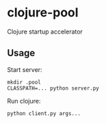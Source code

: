 clojure-pool
============

Clojure startup accelerator

Usage
----------------

Start server:

    mkdir .pool
    CLASSPATH=... python server.py

Run clojure:
    
    python client.py args...
